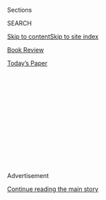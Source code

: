 <div id="app">

<div>

<div>

<div>

<div class="NYTAppHideMasthead css-1q2w90k e1suatyy0">

<div class="section css-ui9rw0 e1suatyy2">

<div class="css-eph4ug er09x8g0">

<div class="css-6n7j50">

</div>

<span class="css-1dv1kvn">Sections</span>

<div class="css-10488qs">

<span class="css-1dv1kvn">SEARCH</span>

</div>

[Skip to content](#site-content)[Skip to site index](#site-index)

</div>

<div id="masthead-section-label" class="css-1wr3we4 eaxe0e00">

[Book
Review](https://www.nytimes.com/section/books/review)

</div>

<div class="css-10698na e1huz5gh0">

</div>

</div>

<div id="masthead-bar-one" class="section hasLinks css-15hmgas e1csuq9d3">

<div class="css-uqyvli e1csuq9d0">

</div>

<div class="css-1uqjmks e1csuq9d1">

</div>

<div class="css-9e9ivx">

[](https://myaccount.nytimes.com/auth/login?response_type=cookie&client_id=vi)

</div>

<div class="css-1bvtpon e1csuq9d2">

[Today’s
Paper](https://www.nytimes.com/section/todayspaper)

</div>

</div>

</div>

</div>

<div data-aria-hidden="false">

<div id="site-content" data-role="main">

<div>

<div class="css-1aor85t" style="opacity:0.000000001;z-index:-1;visibility:hidden">

<div class="css-1hqnpie">

<div class="css-epjblv">

<span class="css-17xtcya">[Book
Review](/section/books/review)</span><span class="css-x15j1o">|</span><span class="css-fwqvlz">A
Troubled Artist’s Death Proves as Unknowable as Her
Life</span>

</div>

<div class="css-k008qs">

<div class="css-1iwv8en">

<span class="css-18z7m18"></span>

<div>

</div>

</div>

<span class="css-1n6z4y">https://nyti.ms/2EQdZGR</span>

<div class="css-1705lsu">

<div class="css-4xjgmj">

<div class="css-4skfbu" data-role="toolbar" data-aria-label="Social Media Share buttons, Save button, and Comments Panel with current comment count" data-testid="share-tools">

  - 
  - 
  - 
  - 
    
    <div class="css-6n7j50">
    
    </div>

  - 

</div>

</div>

</div>

</div>

</div>

</div>

<div id="NYT_TOP_BANNER_REGION" class="css-13pd83m">

</div>

<div id="top-wrapper" class="css-1sy8kpn">

<div id="top-slug" class="css-l9onyx">

Advertisement

</div>

[Continue reading the main
story](#after-top)

<div class="ad top-wrapper" style="text-align:center;height:100%;display:block;min-height:250px">

<div id="top" class="place-ad" data-position="top" data-size-key="top">

</div>

</div>

<div id="after-top">

</div>

</div>

<div id="sponsor-wrapper" class="css-1hyfx7x">

<div id="sponsor-slug" class="css-19vbshk">

Supported by

</div>

[Continue reading the main
story](#after-sponsor)

<div id="sponsor" class="ad sponsor-wrapper" style="text-align:center;height:100%;display:block">

</div>

<div id="after-sponsor">

</div>

</div>

Nonfiction

<div class="css-1vkm6nb ehdk2mb0">

# A Troubled Artist’s Death Proves as Unknowable as Her Life

</div>

<div class="css-79elbk" data-testid="photoviewer-wrapper">

<div class="css-z3e15g" data-testid="photoviewer-wrapper-hidden">

</div>

<div class="css-1a48zt4 ehw59r15" data-testid="photoviewer-children">

![<span class="css-16f3y1r e13ogyst0" data-aria-hidden="true">Betsy
Bonner, left, and her sister, Nancy a.k.a. Atlantis Black, photographed
by their mother, Marybeth Bonner, in
2000.</span><span class="css-cnj6d5 e1z0qqy90" itemprop="copyrightHolder"><span class="css-1ly73wi e1tej78p0">Credit...</span><span><span>Marybeth
Bonner</span></span></span>](https://static01.nyt.com/images/2020/08/04/books/review/04schaitkin/04schaitkin-articleLarge.jpg?quality=75&auto=webp&disable=upscale)

</div>

</div>

<div class="css-170u9t6">

<div class="css-u7fh8e">

<div class="css-79elbk">

Buy Book<span data-aria-hidden="true">
    ▾</span>

  - [Amazon](https://www.amazon.com/gp/search?index=books&tag=NYTBSREV-20&field-keywords=The+Book+of+Atlantis+Black+Betsy+Bonner)
  - [Apple
    Books](https://du-gae-books-dot-nyt-du-prd.appspot.com/buy?title=The+Book+of+Atlantis+Black&author=Betsy+Bonner)
  - [Barnes and
    Noble](https://www.anrdoezrs.net/click-7990613-11819508?url=https%3A%2F%2Fwww.barnesandnoble.com%2Fw%2F%3Fean%3D9781947793774)
  - [Books-A-Million](https://www.anrdoezrs.net/click-7990613-35140?url=https%3A%2F%2Fwww.booksamillion.com%2Fp%2FThe%2BBook%2Bof%2BAtlantis%2BBlack%2FBetsy%2BBonner%2F9781947793774)
  - [Bookshop](https://bookshop.org/a/3546/9781947793774)
  - [Indiebound](https://www.indiebound.org/book/9781947793774?aff=NYT)

</div>

When you purchase an independently reviewed book through our site, we
earn an affiliate commission.

</div>

</div>

<div class="css-xt80pu e12qa4dv0">

<div class="css-18e8msd">

<div class="css-vp77d3 epjyd6m0">

<div class="css-1baulvz">

By <span class="css-1baulvz last-byline" itemprop="name">Alexis
Schaitkin</span>

</div>

</div>

  - 
    
    <div class="css-ld3wwf e16638kd2">
    
    Aug. 4,
    2020
    
    </div>

  - 
    
    <div class="css-4xjgmj">
    
    <div class="css-d8bdto" data-role="toolbar" data-aria-label="Social Media Share buttons, Save button, and Comments Panel with current comment count" data-testid="share-tools">
    
      - 
      - 
      - 
      - 
        
        <div class="css-6n7j50">
        
        </div>
    
      - 
    
    </div>
    
    </div>

</div>

</div>

<div class="section meteredContent css-1r7ky0e" name="articleBody" itemprop="articleBody">

<div class="css-1fanzo5 StoryBodyCompanionColumn">

<div class="css-53u6y8">

**THE BOOK OF ATLANTIS BLACK**  
**The Search for a Sister Gone Missing**  
By Betsy Bonner

When we meet Atlantis Black in 2002, she is onstage, an up-and-coming
musician performing at the Sidewalk Café in New York City’s East
Village. Atlantis “tossed her head like a horse assailed by flies” as
she sang about “sex, drugs and a love of pain, death and
transformation.” Watching Atlantis from the crowd is her younger
sister, Betsy. The scene elegantly establishes the dynamic at the core
of Betsy Bonner’s haunting, mind-bending memoir: Atlantis as the
charismatic, troubled performer; Betsy the stable observer, witnessing
her sister’s life unfold.

Six years later, a body is found in a Tijuana hotel room with Atlantis’s
identification. The death looks like an accidental overdose, but
inconsistencies pile up. The autopsy photographs do not appear to match
the body Betsy’s mother identifies at the morgue. Are the toxicology
reports forged? Could Atlantis still be alive? “The Book of Atlantis
Black” traces Bonner’s search for the truth. It is also a wrenching
portrait of Atlantis and her role in Bonner’s life.

<div class="css-79elbk" data-testid="photoviewer-wrapper">

<div class="css-z3e15g" data-testid="photoviewer-wrapper-hidden">

</div>

<div class="css-1a48zt4 ehw59r15" data-testid="photoviewer-children">

<div class="css-zgakxe erfvjey0">

<span class="css-1ly73wi e1tej78p0">Image</span>

<div class="css-zjzyr8">

<div data-testid="lazyimage-container" style="height:597.4px">

</div>

</div>

</div>

</div>

</div>

From an early age, the sisters seem bound for different fates. Nancy
(who changed her name to Atlantis at 17) is molested by a neighbor at
age 8. At 13 she cuts her wrists and begins taking antidepressants. By
her mid-20s she’s addicted to painkillers and suffering from panic
attacks. When Atlantis attempts suicide in 1998, Betsy is studying
abroad at Oxford. When Atlantis spends a week in jail on a prescription
drug fraud charge, Betsy is “island-hopping” during a teaching gig in
Greece. “That was just how life went for us,” Bonner writes in
hindsight. “Our destinies were already written.”

</div>

</div>

<div class="css-1fanzo5 StoryBodyCompanionColumn">

<div class="css-53u6y8">

Bonner constructs much of her memoir from Atlantis’s emails, Facebook
updates, interviews, Craigslist ads, voice mail messages and song
lyrics. This collage captures both Atlantis’s mesmerizing voice and her
instability; the Facebook updates — *Atlantis is …, Atlantis is …* — are
incantatory, spellbinding. Bonner’s narrative choice to follow many of
these extracts with her reactions as she experienced them in the moment
can sometimes be more compelling in conception than in execution. After
a Facebook message in which Atlantis brags, “Oh honey, I run a whole
cartel from Barstow to Bejing \[*sic*\],” Bonner’s response — “She was
obviously kidding, pretending to be some big-time drug dealer” — feels
at once logically superfluous and emotionally insufficient. Bonner’s
interjections throughout Atlantis’s searing “final will and testament”
(“I couldn’t imagine sending Atlantis’s jacket to her first adult
therapist”) douse much of that document’s fire. But if this strategy
frustrates, it also provokes, refusing to supply the aestheticized
reflections upon trauma that readers may expect, even crave.

Keeping the reader close to her real-time perspective also allows Bonner
to pull off a riveting balancing act in the memoir’s final third, when
we find ourselves on increasingly unsteady ground, forced to ask with
each new twist: Is this a veritable true-crime investigation? Or is
Betsy — and are we — merely “obsessing over details and typos … doing
everything I could to avoid the truth”? As a medical examiner writes to
her, “You’ve inlaid your obsession into the frame of writing a book.”

Much earlier in the story, Betsy and Nancy and their mother go on a
cross-country road trip. At a Super 8 in New Mexico, Nancy and their
mother — a fascinating figure, vulnerable and cruel — bond over their
struggles with mental illness; the mother eventually commits suicide
too. That night, Nancy bestows upon her sister a nickname that
reverberates across this memoir: “Lucky Betsy.” What does it mean to be
lucky, to be spared, when such luck carries with it the burden of
bearing witness? In the end, Bonner is the only one who can tell this
story, because she is the only one who survives it.

</div>

</div>

</div>

<div>

</div>

<div>

</div>

<div>

</div>

<div>

<div id="bottom-wrapper" class="css-1ede5it">

<div id="bottom-slug" class="css-l9onyx">

Advertisement

</div>

[Continue reading the main
story](#after-bottom)

<div id="bottom" class="ad bottom-wrapper" style="text-align:center;height:100%;display:block;min-height:90px">

</div>

<div id="after-bottom">

</div>

</div>

</div>

</div>

</div>

## Site Index

<div>

</div>

## Site Information Navigation

  - [© <span>2020</span> <span>The New York Times
    Company</span>](https://help.nytimes.com/hc/en-us/articles/115014792127-Copyright-notice)

<!-- end list -->

  - [NYTCo](https://www.nytco.com/)
  - [Contact
    Us](https://help.nytimes.com/hc/en-us/articles/115015385887-Contact-Us)
  - [Work with us](https://www.nytco.com/careers/)
  - [Advertise](https://nytmediakit.com/)
  - [T Brand Studio](http://www.tbrandstudio.com/)
  - [Your Ad
    Choices](https://www.nytimes.com/privacy/cookie-policy#how-do-i-manage-trackers)
  - [Privacy](https://www.nytimes.com/privacy)
  - [Terms of
    Service](https://help.nytimes.com/hc/en-us/articles/115014893428-Terms-of-service)
  - [Terms of
    Sale](https://help.nytimes.com/hc/en-us/articles/115014893968-Terms-of-sale)
  - [Site
    Map](https://spiderbites.nytimes.com)
  - [Help](https://help.nytimes.com/hc/en-us)
  - [Subscriptions](https://www.nytimes.com/subscription?campaignId=37WXW)

</div>

</div>

</div>

</div>
